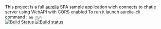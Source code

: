 This project is a full [aurelia](http://aurelia.io) SPA sample application wich connects to chatle server using WebAPI with CORS enabled
To run it launch aurelia-cli command : `au run`  
[![Build Status](https://travis-ci.org/aguacongas/chatle.aurelia.svg?branch=develop)](https://travis-ci.org/aguacongas/chatle.aurelia.svg?branch=develop)
[![Build status](https://ci.appveyor.com/api/projects/status/github/aguacongas/chatle.aurelia?svg=true&retina=true)](https://ci.appveyor.com/project/aguacongas/chatle-aurelia)